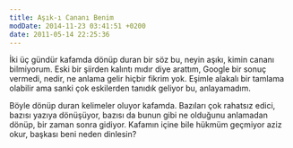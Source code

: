 ```yaml
---
title: Aşık-ı Cananı Benim 
modDate: 2014-11-23 03:41:51 +0200
date: 2011-05-14 22:25:36
---
```


İki üç gündür kafamda dönüp duran bir söz bu, neyin aşıkı, kimin cananı
bilmiyorum. Eski bir şiirden kalıntı mıdır diye arattım, Google bir
sonuç vermedi, nedir, ne anlama gelir hiçbir fikrim yok. Eşimle alakalı
bir tamlama olabilir ama sanki çok eskilerden tanıdık geliyor bu,
anlayamadım.

Böyle dönüp duran kelimeler oluyor kafamda. Bazıları çok rahatsız edici,
bazısı yazıya dönüşüyor, bazısı da bunun gibi ne olduğunu anlamadan
dönüp, bir zaman sonra gidiyor. Kafamın içine bile hükmüm geçmiyor aziz
okur, başkası beni neden dinlesin?

